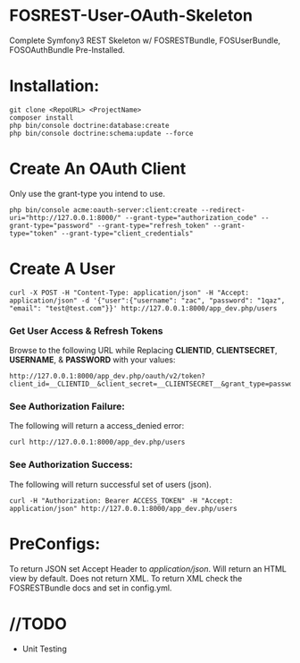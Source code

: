 FOSREST-User-OAuth-Skeleton
==========

Complete Symfony3 REST Skeleton w/ FOSRESTBundle, FOSUserBundle, FOSOAuthBundle Pre-Installed.

Installation:
================
```
git clone <RepoURL> <ProjectName>
composer install
php bin/console doctrine:database:create
php bin/console doctrine:schema:update --force
```

Create An OAuth Client
======================
Only use the grant-type you intend to use.

```    
php bin/console acme:oauth-server:client:create --redirect-uri="http://127.0.0.1:8000/" --grant-type="authorization_code" --grant-type="password" --grant-type="refresh_token" --grant-type="token" --grant-type="client_credentials"
```

Create A User
=============
```
curl -X POST -H "Content-Type: application/json" -H "Accept: application/json" -d '{"user":{"username": "zac", "password": "1qaz", "email": "test@test.com"}}' http://127.0.0.1:8000/app_dev.php/users
```

### Get User Access & Refresh Tokens
Browse to the following URL while Replacing **CLIENTID**, **CLIENTSECRET**, **USERNAME**, & **PASSWORD** with your values:

```
http://127.0.0.1:8000/app_dev.php/oauth/v2/token?client_id=__CLIENTID__&client_secret=__CLIENTSECRET__&grant_type=password&username=USERNAME&password=PASSWORD 
```

### See Authorization Failure:
The following will return a access_denied error:
```
curl http://127.0.0.1:8000/app_dev.php/users
```

### See Authorization Success:
The following will return successful set of users (json).
```
curl -H "Authorization: Bearer ACCESS_TOKEN" -H "Accept: application/json" http://127.0.0.1:8000/app_dev.php/users
```

PreConfigs:
=====
To return JSON set Accept Header to *application/json*.  Will return an HTML view by default.  Does not return XML.  To return XML check the FOSRESTBundle docs and set in config.yml.



//TODO
====

- Unit Testing